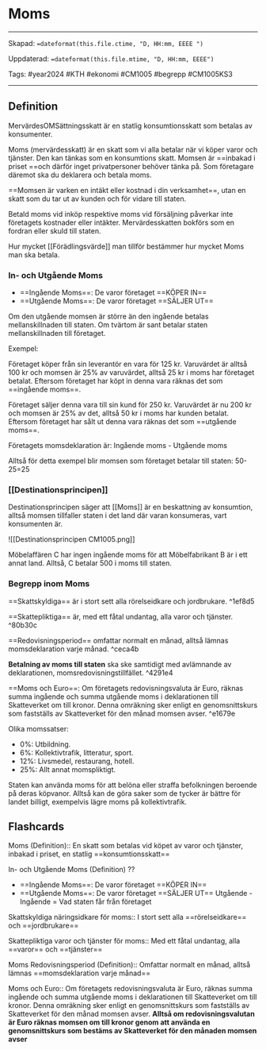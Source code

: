 # Moms

---
Skapad: `=dateformat(this.file.ctime, "D, HH:mm, EEEE ")`

Uppdaterad: `=dateformat(this.file.mtime, "D, HH:mm, EEEE")`

Tags: #year2024 #KTH #ekonomi #CM1005 #begrepp #CM1005KS3

---

## Definition

MervärdesOMSättningsskatt är en statlig konsumtionsskatt som betalas av konsumenter.

Moms (mervärdesskatt) är en skatt som vi alla betalar när vi köper varor och tjänster. Den kan tänkas som en konsumtions skatt. Momsen är ==inbakad i priset ==och därför inget privatpersoner behöver tänka på. Som företagare däremot ska du deklarera och betala moms.

==Momsen är varken en intäkt eller kostnad i din verksamhet==, utan en skatt som du tar ut av kunden och för vidare till staten.

Betald moms vid inköp respektive moms vid försäljning påverkar inte företagets kostnader eller intäkter. Mervärdesskatten bokförs som en fordran eller skuld till staten.

Hur mycket [[Förädlingsvärde]] man tillför bestämmer hur mycket Moms man ska betala.

### In- och Utgående Moms

- ==Ingående Moms==: De varor företaget ==KÖPER IN==
- ==Utgående Moms==: De varor företaget ==SÄLJER UT==

Om den utgående momsen är större än den ingående betalas mellanskillnaden till staten. Om tvärtom är sant betalar staten mellanskillnaden till företaget.

Exempel:

Företaget köper från sin leverantör en vara för 125 kr. Varuvärdet är alltså 100 kr och momsen är 25% av varuvärdet, alltså 25 kr i moms har företaget betalat. Eftersom företaget har köpt in denna vara räknas det som ==ingående moms==.

Företaget säljer denna vara till sin kund för 250 kr. Varuvärdet är nu 200 kr och momsen är 25% av det, alltså 50 kr i moms har kunden betalat. Eftersom företaget har sålt ut denna vara räknas det som ==utgående moms==.

Företagets momsdeklaration är:
Ingående moms - Utgående moms

Alltså för detta exempel blir momsen som företaget betalar till staten:
50-25=25

### [[Destinationsprincipen]]

Destinationsprincipen säger att [[Moms]] är en beskattning av konsumtion, alltså momsen tillfaller staten i det land där varan konsumeras, vart konsumenten är.

![[Destinationsprincipen CM1005.png]]

Möbelaffären C har ingen ingående moms för att Möbelfabrikant B är i ett annat land. Alltså, C betalar 500 i moms till staten.

### Begrepp inom Moms

==Skattskyldiga== är i stort sett alla rörelseidkare och jordbrukare. ^1ef8d5

==Skattepliktiga== är, med ett fåtal undantag, alla varor och tjänster. ^80b30c

==Redovisningsperiod== omfattar normalt en månad, alltså lämnas momsdeklaration varje månad. ^ceca4b

**Betalning av moms till staten** ska ske samtidigt med avlämnande av deklarationen, momsredovisningstillfället. ^4291e4

==Moms och Euro==: Om företagets redovisningsvaluta är Euro, räknas summa ingående och summa utgående moms i deklarationen till Skatteverket om till kronor. Denna omräkning sker enligt en genomsnittskurs som fastställs av Skatteverket för den månad momsen avser. ^e1679e

Olika momssatser:

- 0%: Utbildning.
- 6%: Kollektivtrafik, litteratur, sport.
- 12%: Livsmedel, restaurang, hotell.
- 25%: Allt annat momspliktigt.

Staten kan använda moms för att belöna eller straffa befolkningen beroende på deras köpvanor. Alltså kan de göra saker som de tycker är bättre för landet billigt, exempelvis lägre moms på kollektivtrafik.

## Flashcards

Moms (Definition):: En skatt som betalas vid köpet av varor och tjänster, inbakad i priset, en statlig ==konsumtionsskatt==
<!--SR:!2024-03-15,37,292-->

In- och Utgående Moms (Definition)
??
- ==Ingående Moms==: De varor företaget ==KÖPER IN==
- ==Utgående Moms==: De varor företaget ==SÄLJER UT==
Utgående - Ingående = Vad staten får från företaget
<!--SR:!2024-03-05,10,281!2024-02-25,3,238-->

Skattskyldiga näringsidkare för moms:: I stort sett alla ==rörelseidkare== och ==jordbrukare==
<!--SR:!2024-03-08,13,281-->

Skattepliktiga varor och tjänster för moms:: Med ett fåtal undantag, alla ==varor== och ==tjänster==
<!--SR:!2024-03-03,10,281-->

Moms Redovisningsperiod (Definition):: Omfattar normalt en månad, alltså lämnas ==momsdeklaration varje månad==
<!--SR:!2024-03-07,10,261-->

Moms och Euro:: Om företagets redovisningsvaluta är Euro, räknas summa ingående och summa utgående moms i deklarationen till Skatteverket om till kronor. Denna omräkning sker enligt en genomsnittskurs som fastställs av Skatteverket för den månad momsen avser. **Alltså om redovisningsvalutan är Euro räknas momsen om till kronor genom att använda en genomsnittskurs som bestäms av Skatteverket för den månaden momsen avser**
<!--SR:!2024-02-25,3,261-->
